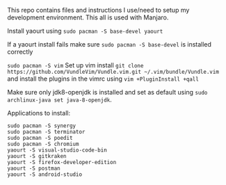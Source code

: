 This repo contains files and instructions I use/need to setup my development environment. This all is used with Manjaro.

Install yaourt using `sudo pacman -S base-devel yaourt`

If a yaourt install fails make sure `sudo pacman -S base-devel` is installed correctly

`sudo pacman -S vim`
Set up vim install `git clone https://github.com/VundleVim/Vundle.vim.git ~/.vim/bundle/Vundle.vim` and install the plugins in the vimrc using `vim +PluginInstall +qall`

Make sure only jdk8-openjdk is installed and set as default using `sudo archlinux-java set java-8-openjdk`.

Applications to install:
```
sudo pacman -S synergy
sudo pacman -S terminator
sudo pacman -S poedit
sudo pacman -S chromium
yaourt -S visual-studio-code-bin
yaourt -S gitkraken
yaourt -S firefox-developer-edition
yaourt -S postman
yaourt -S android-studio

```
